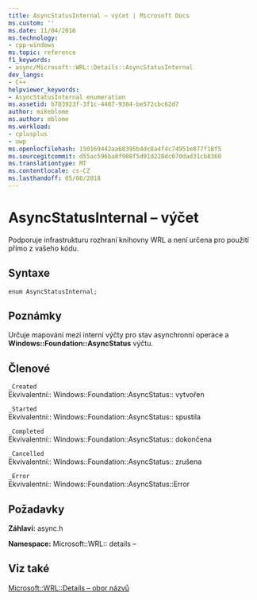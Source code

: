 ```yaml
---
title: AsyncStatusInternal – výčet | Microsoft Docs
ms.custom: ''
ms.date: 11/04/2016
ms.technology:
- cpp-windows
ms.topic: reference
f1_keywords:
- async/Microsoft::WRL::Details::AsyncStatusInternal
dev_langs:
- C++
helpviewer_keywords:
- AsyncStatusInternal enumeration
ms.assetid: b783923f-3f1c-4487-9384-be572cbc62d7
author: mikeblome
ms.author: mblome
ms.workload:
- cplusplus
- uwp
ms.openlocfilehash: 150169442aa68395b4dc8a4f4c74951e877f18f5
ms.sourcegitcommit: d55ac596ba8f908f5d91d228dc070dad31cb8360
ms.translationtype: MT
ms.contentlocale: cs-CZ
ms.lasthandoff: 05/08/2018
---
```

# <a name="asyncstatusinternal-enumeration"></a>AsyncStatusInternal – výčet
Podporuje infrastrukturu rozhraní knihovny WRL a není určena pro použití přímo z vašeho kódu.  
  
## <a name="syntax"></a>Syntaxe  
  
```  
enum AsyncStatusInternal;  
```  
  
## <a name="remarks"></a>Poznámky  
 Určuje mapování mezi interní výčty pro stav asynchronní operace a **Windows::Foundation::AsyncStatus** výčtu.  
  
## <a name="members"></a>Členové  
 `_Created`  
 Ekvivalentní:: Windows::Foundation::AsyncStatus:: vytvořen  
  
 `_Started`  
 Ekvivalentní:: Windows::Foundation::AsyncStatus:: spustila  
  
 `_Completed`  
 Ekvivalentní:: Windows::Foundation::AsyncStatus:: dokončena  
  
 `_Cancelled`  
 Ekvivalentní:: Windows::Foundation::AsyncStatus:: zrušena  
  
 `_Error`  
 Ekvivalentní:: Windows::Foundation::AsyncStatus::Error  
  
## <a name="requirements"></a>Požadavky  
 **Záhlaví:** async.h  
  
 **Namespace:** Microsoft::WRL:: details –  
  
## <a name="see-also"></a>Viz také  
 [Microsoft::WRL::Details – obor názvů](../windows/microsoft-wrl-details-namespace.md)